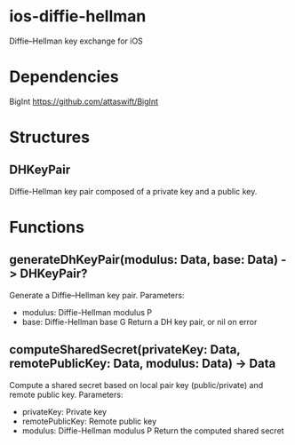 # ios-diffie-hellman
Diffie–Hellman key exchange for iOS

# Dependencies
BigInt https://github.com/attaswift/BigInt

# Structures
## DHKeyPair
Diffie-Hellman key pair composed of a private key and a public key.

# Functions
## generateDhKeyPair(modulus: Data, base: Data) -> DHKeyPair?
Generate a Diffie–Hellman key pair.
Parameters:
- modulus: Diffie-Hellman modulus P
- base: Diffie-Hellman base G
Return a DH key pair, or nil on error

## computeSharedSecret(privateKey: Data, remotePublicKey: Data, modulus: Data) -> Data
Compute a shared secret based on local pair key (public/private) and remote public key.
Parameters:
- privateKey: Private key
- remotePublicKey: Remote public key
- modulus: Diffie-Hellman modulus P
Return the computed shared secret